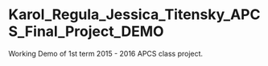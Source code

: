 # Karol_Regula_Jessica_Titensky_APCS_Final_Project_DEMO
Working Demo of 1st term 2015 - 2016 APCS class project.
